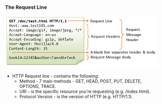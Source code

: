 ### The Request Line

![request overview](images/requestSnippet.png)

- HTTP Request line - contains the following:
    - Method - 7 main methods - GET, HEAD, POST, PUT, DELETE, OPTIONS, TRACE.
    - URI - is the specific resource you're requesting (e.g. /index.html).
    - Protocol Version - is the version of HTTP (e.g. HTTP/1.1).
